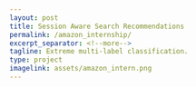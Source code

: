 ```yaml
---
layout: post
title: Session Aware Search Recommendations
permalink: /amazon_internship/
excerpt_separator: <!--more-->
tagline: Extreme multi-label classification.
type: project
imagelink: assets/amazon_intern.png
---
```

